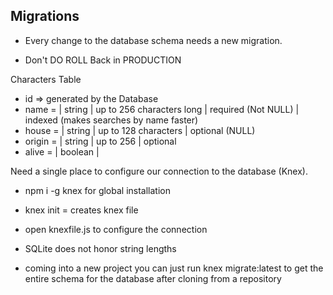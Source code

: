 ## Migrations

- Every change to the database schema needs a new migration.

- Don't DO ROLL Back in PRODUCTION

Characters Table

- id => generated by the Database
- name = | string | up to 256 characters long | required (Not NULL) | indexed (makes searches by name faster)
- house = | string | up to 128 characters | optional (NULL)
- origin = | string | up to 256 | optional
- alive = | boolean |

Need a single place to configure our connection to the database (Knex).

- npm i -g knex for global installation

- knex init = creates knex file
- open knexfile.js to configure the connection

- SQLite does not honor string lengths

- coming into a new project you can just run knex migrate:latest to get the entire schema for the database after cloning from a repository